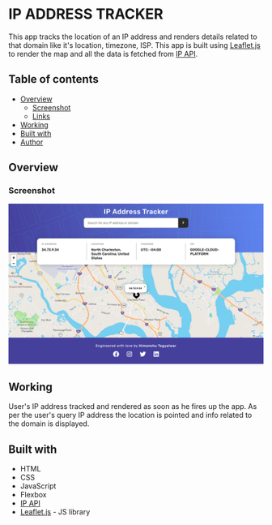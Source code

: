 # IP ADDRESS TRACKER

This app tracks the location of an IP address and renders details related to that domain like it's location, timezone, ISP. This app is built using [Leaflet.js](https://leafletjs.com/) to render the map and all the data is fetched from [IP API](https://ipapi.co/).

## Table of contents

- [Overview](#overview)
  - [Screenshot](#screenshot)
  - [Links](#links)
- [Working](#working)
- [Built with](#built-with)
- [Author](#author)

## Overview

### Screenshot

![Screenshot](images/Screenshot.png)


## Working

User's IP address tracked and rendered as soon as he fires up the app. As per the user's query IP address the location is pointed and info related to the domain is displayed.

## Built with

- HTML
- CSS
- JavaScript
- Flexbox
- [IP API](https://ipapi.co/)
- [Leaflet.js](https://leafletjs.com/) - JS library

